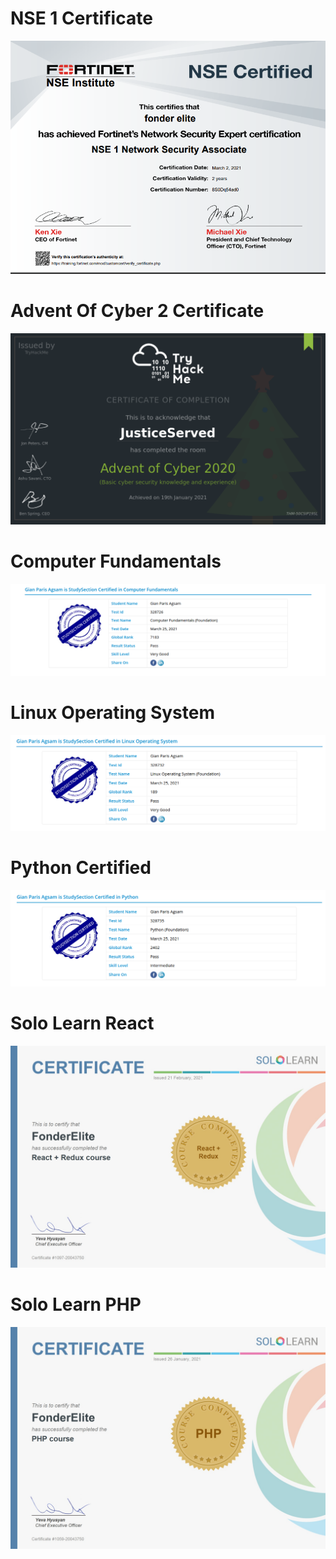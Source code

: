 # **NSE 1 Certificate**
<img src="NSE1Certificate.png">

# **Advent Of Cyber 2 Certificate**
<img src="https://github.com/FonderElite/FonderElite/raw/main/THM-50CSIP19SL.png">

# **Computer Fundamentals**
<img src="compfunda.png">

# **Linux Operating System**
<img src="linux.png">

# **Python Certified**
<img src="python.png">

# **Solo Learn React**
<img src="react_certificate.jpg">

# **Solo Learn PHP**
<img src="PHP_certificate.jpg">
